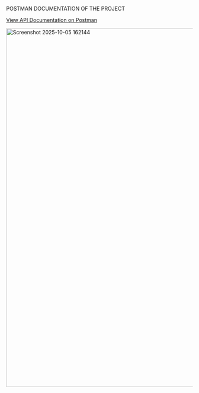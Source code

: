 POSTMAN DOCUMENTATION OF THE PROJECT

[View API Documentation on Postman](https://documenter.getpostman.com/view/48137311/2sB3QDusG6)

<img width="1901" height="968" alt="Screenshot 2025-10-05 162144" src="https://github.com/user-attachments/assets/15bf1eb0-b833-4113-a775-03fb9cb8586a" />
